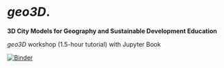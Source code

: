# *geo3D*. 

**3D City Models for Geography and Sustainable Development Education**

*geo3D* workshop (1.5-hour tutorial) with Jupyter Book

[![Binder](https://mybinder.org/badge_logo.svg)](https://mybinder.org/v2/gh/AdrianKriger/geo3D_wrkshp/tree/main/HEAD)
